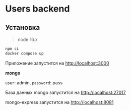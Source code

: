 # Users backend

## Установка

> node 16.x

```bash
npm ci
docker compose up
```
Приложение запустится на [http://localhost:3000](http://localhost:3000)

**mongo**

`user`: admin, `password`: pass

База данных mongo запустится на [http://localhost:27017](http://localhost:27017)

mongo-express запустится на [http://localhost:8081](http://localhost:8081)

